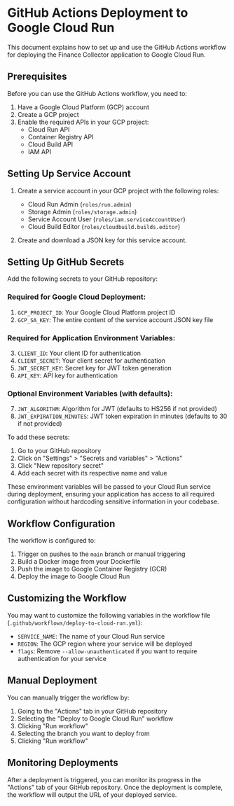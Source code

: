 # GitHub Actions Deployment to Google Cloud Run

This document explains how to set up and use the GitHub Actions workflow for deploying the Finance Collector application to Google Cloud Run.

## Prerequisites

Before you can use the GitHub Actions workflow, you need to:

1. Have a Google Cloud Platform (GCP) account
2. Create a GCP project
3. Enable the required APIs in your GCP project:
   - Cloud Run API
   - Container Registry API
   - Cloud Build API
   - IAM API

## Setting Up Service Account

1. Create a service account in your GCP project with the following roles:
   - Cloud Run Admin (`roles/run.admin`)
   - Storage Admin (`roles/storage.admin`)
   - Service Account User (`roles/iam.serviceAccountUser`)
   - Cloud Build Editor (`roles/cloudbuild.builds.editor`)

2. Create and download a JSON key for this service account.

## Setting Up GitHub Secrets

Add the following secrets to your GitHub repository:

### Required for Google Cloud Deployment:
1. `GCP_PROJECT_ID`: Your Google Cloud Platform project ID
2. `GCP_SA_KEY`: The entire content of the service account JSON key file

### Required for Application Environment Variables:
3. `CLIENT_ID`: Your client ID for authentication
4. `CLIENT_SECRET`: Your client secret for authentication
5. `JWT_SECRET_KEY`: Secret key for JWT token generation
6. `API_KEY`: API key for authentication

### Optional Environment Variables (with defaults):
7. `JWT_ALGORITHM`: Algorithm for JWT (defaults to HS256 if not provided)
8. `JWT_EXPIRATION_MINUTES`: JWT token expiration in minutes (defaults to 30 if not provided)

To add these secrets:
1. Go to your GitHub repository
2. Click on "Settings" > "Secrets and variables" > "Actions"
3. Click "New repository secret"
4. Add each secret with its respective name and value

These environment variables will be passed to your Cloud Run service during deployment, ensuring your application has access to all required configuration without hardcoding sensitive information in your codebase.

## Workflow Configuration

The workflow is configured to:

1. Trigger on pushes to the `main` branch or manual triggering
2. Build a Docker image from your Dockerfile
3. Push the image to Google Container Registry (GCR)
4. Deploy the image to Google Cloud Run

## Customizing the Workflow

You may want to customize the following variables in the workflow file (`.github/workflows/deploy-to-cloud-run.yml`):

- `SERVICE_NAME`: The name of your Cloud Run service
- `REGION`: The GCP region where your service will be deployed
- `flags`: Remove `--allow-unauthenticated` if you want to require authentication for your service

## Manual Deployment

You can manually trigger the workflow by:

1. Going to the "Actions" tab in your GitHub repository
2. Selecting the "Deploy to Google Cloud Run" workflow
3. Clicking "Run workflow"
4. Selecting the branch you want to deploy from
5. Clicking "Run workflow"

## Monitoring Deployments

After a deployment is triggered, you can monitor its progress in the "Actions" tab of your GitHub repository. Once the deployment is complete, the workflow will output the URL of your deployed service.
